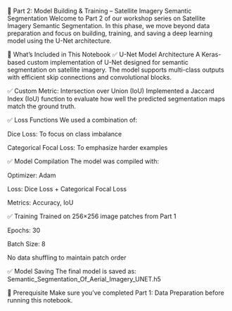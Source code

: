 🚀 Part 2: Model Building & Training – Satellite Imagery Semantic Segmentation
Welcome to Part 2 of our workshop series on Satellite Imagery Semantic Segmentation.
In this phase, we move beyond data preparation and focus on building, training, and saving a deep learning model using the U-Net architecture.

📌 What’s Included in This Notebook
✅ U-Net Model Architecture
A Keras-based custom implementation of U-Net designed for semantic segmentation on satellite imagery. The model supports multi-class outputs with efficient skip connections and convolutional blocks.

✅ Custom Metric: Intersection over Union (IoU)
Implemented a Jaccard Index (IoU) function to evaluate how well the predicted segmentation maps match the ground truth.

✅ Loss Functions
We used a combination of:

Dice Loss: To focus on class imbalance

Categorical Focal Loss: To emphasize harder examples

✅ Model Compilation
The model was compiled with:

Optimizer: Adam

Loss: Dice Loss + Categorical Focal Loss

Metrics: Accuracy, IoU

✅ Training
Trained on 256×256 image patches from Part 1

Epochs: 30

Batch Size: 8

No data shuffling to maintain patch order

✅ Model Saving
The final model is saved as:
Semantic_Segmentation_Of_Aerial_Imagery_UNET.h5

🔗 Prerequisite
Make sure you’ve completed Part 1: Data Preparation before running this notebook.
